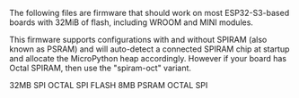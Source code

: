 The following files are firmware that should work on most ESP32-S3-based
boards with 32MiB of flash, including WROOM and MINI modules.

This firmware supports configurations with and without SPIRAM (also known as
PSRAM) and will auto-detect a connected SPIRAM chip at startup and allocate
the MicroPython heap accordingly. However if your board has Octal SPIRAM, then
use the "spiram-oct" variant.

32MB SPI OCTAL SPI FLASH
8MB PSRAM OCTAL SPI